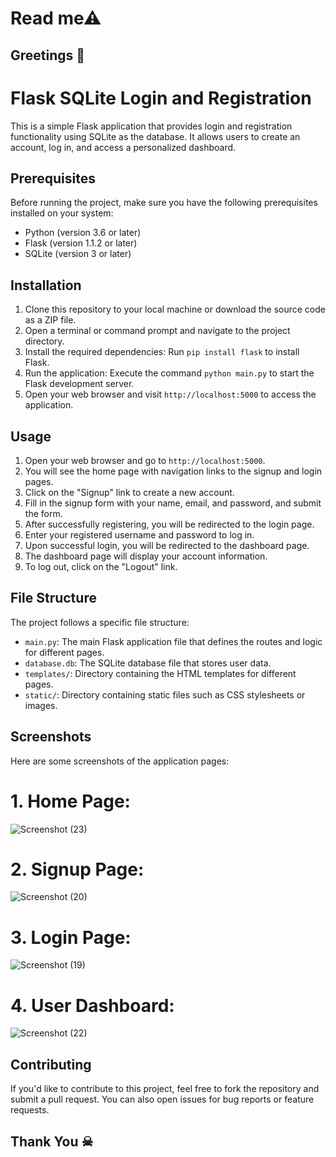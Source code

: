 # Read me⚠ 
## Greetings 💐

# Flask SQLite Login and Registration

This is a simple Flask application that provides login and registration functionality using SQLite as the database. It allows users to create an account, log in, and access a personalized dashboard.

## Prerequisites

Before running the project, make sure you have the following prerequisites installed on your system:

- Python (version 3.6 or later)
- Flask (version 1.1.2 or later)
- SQLite (version 3 or later)

## Installation

1. Clone this repository to your local machine or download the source code as a ZIP file.
2. Open a terminal or command prompt and navigate to the project directory.
3. Install the required dependencies: Run `pip install flask` to install Flask.
4. Run the application: Execute the command `python main.py` to start the Flask development server.
5. Open your web browser and visit `http://localhost:5000` to access the application.

## Usage

1. Open your web browser and go to `http://localhost:5000`.
2. You will see the home page with navigation links to the signup and login pages.
3. Click on the "Signup" link to create a new account.
4. Fill in the signup form with your name, email, and password, and submit the form.
5. After successfully registering, you will be redirected to the login page.
6. Enter your registered username and password to log in.
7. Upon successful login, you will be redirected to the dashboard page.
8. The dashboard page will display your account information.
9. To log out, click on the "Logout" link.

## File Structure

The project follows a specific file structure:

- `main.py`: The main Flask application file that defines the routes and logic for different pages.
- `database.db`: The SQLite database file that stores user data.
- `templates/`: Directory containing the HTML templates for different pages.
- `static/`: Directory containing static files such as CSS stylesheets or images.


## Screenshots

Here are some screenshots of the application pages:

# 1. Home Page:
![Screenshot (23)](https://github.com/jaisuriya97/Basic_Flask_App/assets/80122325/264b6045-ad5e-4dbb-b4ff-9dba5a89c583)


# 2. Signup Page:
   ![Screenshot (20)](https://github.com/jaisuriya97/Basic_Flask_App/assets/80122325/0f25fcd3-3b20-4124-9c93-e81151ad0ec6)


# 3. Login Page:
   ![Screenshot (19)](https://github.com/jaisuriya97/Basic_Flask_App/assets/80122325/1f8d5ff9-1e19-458b-9d7b-5a5b81838f4b)


# 4. User Dashboard:
   ![Screenshot (22)](https://github.com/jaisuriya97/Basic_Flask_App/assets/80122325/4cfc7442-fa2c-4cb8-b2b1-be269cffb603)

## Contributing

If you'd like to contribute to this project, feel free to fork the repository and submit a pull request. You can also open issues for bug reports or feature requests.

## Thank You ☠
